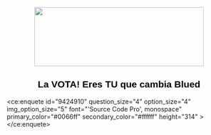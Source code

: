 <p style="text-align:center"><img alt="" height="133" src="https://brbluedfaq.files.wordpress.com/2020/07/2-5.png" width="380" /></p>

<h2 style="text-align:center"><span style="color:#000000"><span style="font-family:verdana,geneva,sans-serif"><strong>
La VOTA! Eres TU que cambia Blued</strong></span></span></h2>


<ce:enquete id="9424910" question_size="4" option_size="4" img_option_size="5" font="'Source Code Pro', monospace" primary_color="#0066ff" secondary_color="#ffffff" height="314" ></ce:enquete>
<script async type="text/javascript" src="https://www.criarenquete.com.br/user.js"></script>

